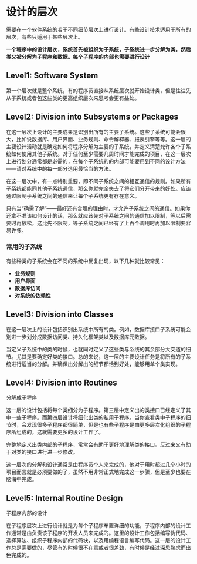 # 设计的层次

需要在一个软件系统的若干不同细节层次上进行设计。有些设计技术适用于所有的层次，有些只适用于某些层次上。

**一个程序中的设计层次，系统首先被组织为子系统，子系统进一步分解为类，然后类又被分解为子程序和数据。每个子程序的内部也需要进行设计**

## Level1: Software System

第一个层次就是整个系统，有的程序员直接从系统层次就开始设计类，但是往往先从子系统或者包这些类的更高组织层次来思考会更有益处。

## Level2: Division into Subsystems or Packages

在这一层次上设计的主要成果是识别出所有的主要子系统。这些子系统可能会很大，比如说数据库、用户界面、业务规则、命令解释器、报表引擎等等。这一层的主要设计活动就是确定如何将程序分解为主要的子系统，并定义清楚允许各个子系统如何使用其他子系统。对于任何至少需要几周时间才能完成的项目，在这一层次上进行划分通常都是必需的，在每个子系统的的内部可能要用到不同的设计方法——请对系统中的每一部分选用最恰当的方法。

在这一层次中，有一点特别重要，即不同子系统之间的相互通信的规则。如果所有子系统都能同其他子系统通信，那么你就完全失去了将它们分开带来的好处。应该通过限制子系统之间的通信来让每个子系统更有存在意义。

只有当“确需了解”——最好还有合理的理由时，才允许子系统之间的通信。如果你还拿不准该如何设计的话，那么就应该先对子系统之间的通信加以限制，等以后需要时再放松，这比先不限制，等子系统之间已经有了上百个调用时再加以限制要容易许多。

### 常用的子系统

有些种类的子系统会在不同的系统中反复出现，以下几种就比较常见：

- **业务规则**
- **用户界面**
- **数据库访问**
- **对系统的依赖性**

## Level3: Division into Classes

在这一层次上的设计包括识别出系统中所有的类。例如，数据库接口子系统可能会别进一步划分成数据访问类、持久化框架类以及数据库元数据。

当定义子系统中的类的时候，也就同时定义了这些类与系统的其余部分大交道的细节。尤其是要确定好类的接口。总的来说，这一层的主要设计任务是将所有的子系统进行适当的分解。并确保出分解出的细节都恰到好处，能够用单个类实现。

## Level4: Division into Routines

分解成子程序

这一层的设计包括将每个类细分为子程序。第三层中定义出的类接口已经定义了其中一些子程序。而第四层设计将细化出类的私用子程序。当你查看类中子程序的细节时，会发现很多子程序都很简单，但是也有些子程序是由更多层次化组织的子程序所组成的，这就需要更多的设计工作了。

完整地定义出类内部的子程序，常常会有助于更好地理解类的接口。反过来又有助于对类的接口进行进一步修改。

这一层次的分解和设计通常是由程序员个人来完成的，他对于用时超过几个小时的项目而言就是必须要做的了，虽然不用非常正式地完成这一步骤，但是至少也要在脑海中完成。

## Level5: Internal Routine Design

子程序内部的设计

在子程序层次上进行设计就是为每个子程序布置详细的功能，子程序内部的设计工作通常是由负责该子程序的开发人员来完成的。这里的设计工作包括编写伪代码、选择算法、组织子程序内部的代码块，以及用编程语言编写代码。这一层的设计工作总是需要做的，尽管有的时候很不在意或者很差劲，有时候是经过深思熟虑而出色完成的。